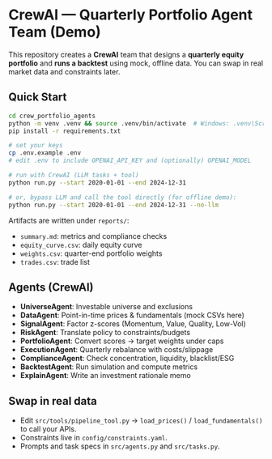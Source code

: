 # CrewAI — Quarterly Portfolio Agent Team (Demo)

This repository creates a **CrewAI** team that designs a **quarterly equity portfolio** and **runs a backtest** using mock, offline data.
You can swap in real market data and constraints later.

## Quick Start
```bash
cd crew_portfolio_agents
python -m venv .venv && source .venv/bin/activate  # Windows: .venv\Scripts\activate
pip install -r requirements.txt

# set your keys
cp .env.example .env
# edit .env to include OPENAI_API_KEY and (optionally) OPENAI_MODEL

# run with CrewAI (LLM tasks + tool)
python run.py --start 2020-01-01 --end 2024-12-31

# or, bypass LLM and call the tool directly (for offline demo):
python run.py --start 2020-01-01 --end 2024-12-31 --no-llm
```

Artifacts are written under `reports/`:
- `summary.md`: metrics and compliance checks
- `equity_curve.csv`: daily equity curve
- `weights.csv`: quarter-end portfolio weights
- `trades.csv`: trade list

## Agents (CrewAI)
- **UniverseAgent**: Investable universe and exclusions
- **DataAgent**: Point-in-time prices & fundamentals (mock CSVs here)
- **SignalAgent**: Factor z-scores (Momentum, Value, Quality, Low-Vol)
- **RiskAgent**: Translate policy to constraints/budgets
- **PortfolioAgent**: Convert scores -> target weights under caps
- **ExecutionAgent**: Quarterly rebalance with costs/slippage
- **ComplianceAgent**: Check concentration, liquidity, blacklist/ESG
- **BacktestAgent**: Run simulation and compute metrics
- **ExplainAgent**: Write an investment rationale memo

## Swap in real data
- Edit `src/tools/pipeline_tool.py` → `load_prices()` / `load_fundamentals()` to call your APIs.
- Constraints live in `config/constraints.yaml`.
- Prompts and task specs in `src/agents.py` and `src/tasks.py`.